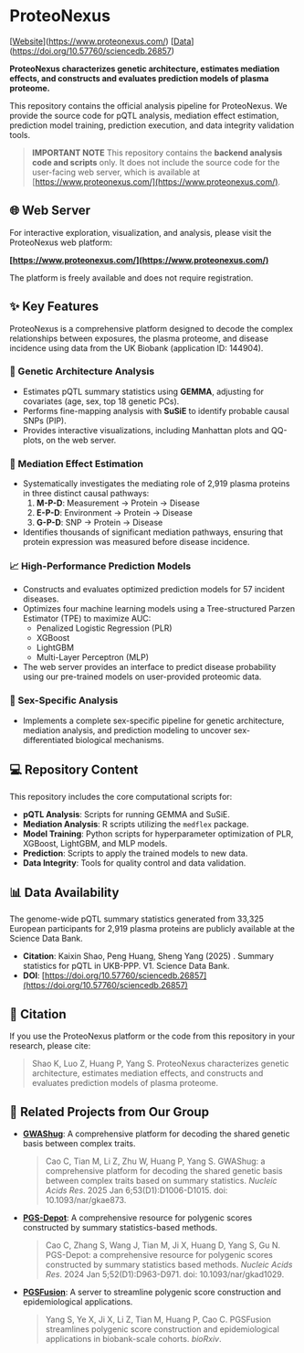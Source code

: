 # ProteoNexus

[[Website](https://img.shields.io/badge/Website-ProteoNexus.com-blue.svg)](https://www.proteonexus.com/)
[[Data](https://img.shields.io/badge/Data-Science%20Data%20Bank-green.svg)](https://doi.org/10.57760/sciencedb.26857)

**ProteoNexus characterizes genetic architecture, estimates mediation effects, and constructs and evaluates prediction models of plasma proteome.**

This repository contains the official analysis pipeline for ProteoNexus. We provide the source code for pQTL analysis, mediation effect estimation, prediction model training, prediction execution, and data integrity validation tools.

> **IMPORTANT NOTE**
> This repository contains the **backend analysis code and scripts** only. It does not include the source code for the user-facing web server, which is available at [https://www.proteonexus.com/](https://www.proteonexus.com/).

## 🌐 Web Server

For interactive exploration, visualization, and analysis, please visit the ProteoNexus web platform:

**[https://www.proteonexus.com/](https://www.proteonexus.com/)**

The platform is freely available and does not require registration.

## ✨ Key Features

ProteoNexus is a comprehensive platform designed to decode the complex relationships between exposures, the plasma proteome, and disease incidence using data from the UK Biobank (application ID: 144904).

### 🧬 Genetic Architecture Analysis
-   Estimates pQTL summary statistics using **GEMMA**, adjusting for covariates (age, sex, top 18 genetic PCs).
-   Performs fine-mapping analysis with **SuSiE** to identify probable causal SNPs (PIP).
-   Provides interactive visualizations, including Manhattan plots and QQ-plots, on the web server.

### 🔗 Mediation Effect Estimation
-   Systematically investigates the mediating role of 2,919 plasma proteins in three distinct causal pathways:
    1.  **M-P-D**: Measurement → Protein → Disease
    2.  **E-P-D**: Environment → Protein → Disease
    3.  **G-P-D**: SNP → Protein → Disease
-   Identifies thousands of significant mediation pathways, ensuring that protein expression was measured before disease incidence.

### 📈 High-Performance Prediction Models
-   Constructs and evaluates optimized prediction models for 57 incident diseases.
-   Optimizes four machine learning models using a Tree-structured Parzen Estimator (TPE) to maximize AUC:
    -   Penalized Logistic Regression (PLR)
    -   XGBoost
    -   LightGBM
    -   Multi-Layer Perceptron (MLP)
-   The web server provides an interface to predict disease probability using our pre-trained models on user-provided proteomic data.

### 🚻 Sex-Specific Analysis
-   Implements a complete sex-specific pipeline for genetic architecture, mediation analysis, and prediction modeling to uncover sex-differentiated biological mechanisms.

## 💻 Repository Content

This repository includes the core computational scripts for:
-   **pQTL Analysis**: Scripts for running GEMMA and SuSiE.
-   **Mediation Analysis**: R scripts utilizing the `medflex` package.
-   **Model Training**: Python scripts for hyperparameter optimization of PLR, XGBoost, LightGBM, and MLP models.
-   **Prediction**: Scripts to apply the trained models to new data.
-   **Data Integrity**: Tools for quality control and data validation.

## 📊 Data Availability

The genome-wide pQTL summary statistics generated from 33,325 European participants for 2,919 plasma proteins are publicly available at the Science Data Bank.

-   **Citation**: Kaixin Shao, Peng Huang, Sheng Yang (2025) . Summary statistics for pQTL in UKB-PPP. V1. Science Data Bank.
-   **DOI**: [https://doi.org/10.57760/sciencedb.26857](https://doi.org/10.57760/sciencedb.26857)

## 📜 Citation

If you use the ProteoNexus platform or the code from this repository in your research, please cite:

> Shao K, Luo Z, Huang P, Yang S. ProteoNexus characterizes genetic architecture, estimates mediation effects, and constructs and evaluates prediction models of plasma proteome.

## 🔗 Related Projects from Our Group

-   **[GWAShug](https://github.com/caocenter/GWAShug)**: A comprehensive platform for decoding the shared genetic basis between complex traits.
    > Cao C, Tian M, Li Z, Zhu W, Huang P, Yang S. GWAShug: a comprehensive platform for decoding the shared genetic basis between complex traits based on summary statistics. *Nucleic Acids Res*. 2025 Jan 6;53(D1):D1006-D1015. doi: 10.1093/nar/gkae873.

-   **[PGS-Depot](http://www.pgsdepot.net/)**: A comprehensive resource for polygenic scores constructed by summary statistics-based methods.
    > Cao C, Zhang S, Wang J, Tian M, Ji X, Huang D, Yang S, Gu N. PGS-Depot: a comprehensive resource for polygenic scores constructed by summary statistics based methods. *Nucleic Acids Res*. 2024 Jan 5;52(D1):D963-D971. doi: 10.1093/nar/gkad1029.

-   **[PGSFusion](http://www.pgsfusion.net/)**: A server to streamline polygenic score construction and epidemiological applications.
    > Yang S, Ye X, Ji X, Li Z, Tian M, Huang P, Cao C. PGSFusion streamlines polygenic score construction and epidemiological applications in biobank-scale cohorts. *bioRxiv*.
